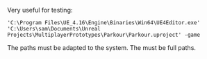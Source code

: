 Very useful for testing:

```
'C:\Program Files\UE_4.16\Engine\Binaries\Win64\UE4Editor.exe' 'C:\Users\sam\Documents\Unreal Projects\MultiplayerPrototypes\Parkour\Parkour.uproject' -game
```

The paths must be adapted to the system. The must be full paths.